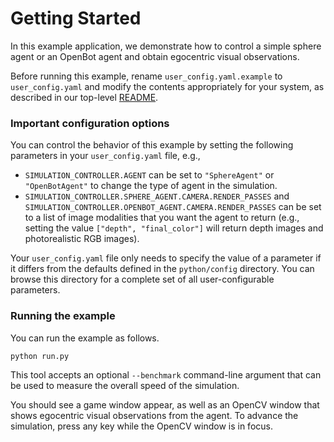 # Getting Started

In this example application, we demonstrate how to control a simple sphere agent or an OpenBot agent and obtain egocentric visual observations.

Before running this example, rename `user_config.yaml.example` to `user_config.yaml` and modify the contents appropriately for your system, as described in our top-level [README](http://github.com/isl-org/spear).

### Important configuration options

You can control the behavior of this example by setting the following parameters in your `user_config.yaml` file, e.g.,
  - `SIMULATION_CONTROLLER.AGENT` can be set to `"SphereAgent"` or `"OpenBotAgent"` to change the type of agent in the simulation.
  - `SIMULATION_CONTROLLER.SPHERE_AGENT.CAMERA.RENDER_PASSES` and `SIMULATION_CONTROLLER.OPENBOT_AGENT.CAMERA.RENDER_PASSES` can be set to a list of image modalities that you want the agent to return (e.g., setting the value `["depth", "final_color"]` will return depth images and photorealistic RGB images).

Your `user_config.yaml` file only needs to specify the value of a parameter if it differs from the defaults defined in the `python/config` directory. You can browse this directory for a complete set of all user-configurable parameters.

### Running the example

You can run the example as follows.

```console
python run.py
```

 This tool accepts an optional `--benchmark` command-line argument that can be used to measure the overall speed of the simulation.

You should see a game window appear, as well as an OpenCV window that shows egocentric visual observations from the agent. To advance the simulation, press any key while the OpenCV window is in focus.
